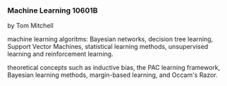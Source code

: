 ### Machine Learning 10601B
by Tom Mitchell

machine learning algoritms: Bayesian networks, decision tree learning, Support Vector Machines, statistical learning methods, unsupervised learning and reinforcement learning. 

theoretical concepts such as inductive bias, the PAC learning framework, Bayesian learning methods, margin-based learning, and Occam's Razor. 
